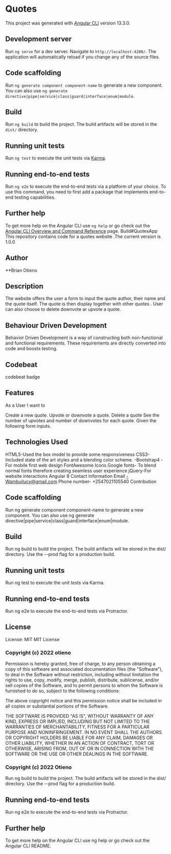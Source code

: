 # Quotes

This project was generated with [Angular CLI](https://github.com/angular/angular-cli) version 13.3.0.

## Development server

Run `ng serve` for a dev server. Navigate to `http://localhost:4200/`. The application will automatically reload if you change any of the source files.

## Code scaffolding

Run `ng generate component component-name` to generate a new component. You can also use `ng generate directive|pipe|service|class|guard|interface|enum|module`.

## Build

Run `ng build` to build the project. The build artifacts will be stored in the `dist/` directory.

## Running unit tests

Run `ng test` to execute the unit tests via [Karma](https://karma-runner.github.io).

## Running end-to-end tests

Run `ng e2e` to execute the end-to-end tests via a platform of your choice. To use this command, you need to first add a package that implements end-to-end testing capabilities.

## Further help

To get more help on the Angular CLI use `ng help` or go check out the [Angular CLI Overview and Command Reference](https://angular.io/cli) page.
Build#QuotesApp
This repository contains code for a quotes website .The current version is 1.0.0
## Author
**Brian Otieno

## Description
The website offers the user a form to input the quote author, their name and the quote itself. The quote is then display together with other quotes . User can also choose to delete downvote ar upvote a quote.

## Behaviour Driven Development
Behavior Driven Development is a way of constructing both non-functional and functional requirements. These requirements are directly converted into code and boosts testing.

## Codebeat
codebeat badge

## Features
As a User I want to

Create a new quote.
Upvote or downvote a quote.
Delete a quote
See the number of upvotes and number of downvotes for each quote.
Given the following form inputs.


## Technologies Used
HTML5-Used the box model to provide some responsiveness
CSS3-Included state of the art styles and a blending color scheme. -Bootstrap4 -For mobile first web design
FontAwesome Icons
Google fonts- To blend normal fonts therefore creating seamless user experience
jQuery-For website interactions
Angular 8
Contact Information
Email -Wambuilucy@gmail.com
Phone number- +2547021105540
Contribution


## Code scaffolding
Run ng generate component component-name to generate a new component. You can also use ng generate directive|pipe|service|class|guard|interface|enum|module.

## Build
Run ng build to build the project. The build artifacts will be stored in the dist/ directory. Use the --prod flag for a production build.

## Running unit tests
Run ng test to execute the unit tests via Karma.

## Running end-to-end tests
Run ng e2e to execute the end-to-end tests via Protractor.

## License
License: MIT MIT License

### Copyright (c) 2022 otieno

Permission is hereby granted, free of charge, to any person obtaining a copy of this software and associated documentation files (the "Software"), to deal in the Software without restriction, including without limitation the rights to use, copy, modify, merge, publish, distribute, sublicense, and/or sell copies of the Software, and to permit persons to whom the Software is furnished to do so, subject to the following conditions:

The above copyright notice and this permission notice shall be included in all copies or substantial portions of the Software.

THE SOFTWARE IS PROVIDED "AS IS", WITHOUT WARRANTY OF ANY KIND, EXPRESS OR IMPLIED, INCLUDING BUT NOT LIMITED TO THE WARRANTIES OF MERCHANTABILITY, FITNESS FOR A PARTICULAR PURPOSE AND NONINFRINGEMENT. IN NO EVENT SHALL THE AUTHORS OR COPYRIGHT HOLDERS BE LIABLE FOR ANY CLAIM, DAMAGES OR OTHER LIABILITY, WHETHER IN AN ACTION OF CONTRACT, TORT OR OTHERWISE, ARISING FROM, OUT OF OR IN CONNECTION WITH THE SOFTWARE OR THE USE OR OTHER DEALINGS IN THE SOFTWARE.

### Copyright (c) 2022 Otieno

Run ng build to build the project. The build artifacts will be stored in the dist/ directory. Use the --prod flag for a production build.

## Running end-to-end tests
Run ng e2e to execute the end-to-end tests via Protractor.

## Further help
To get more help on the Angular CLI use ng help or go check out the Angular CLI README.